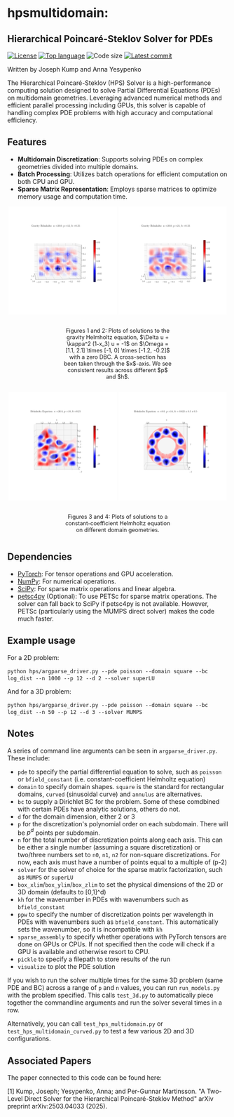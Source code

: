 # hpsmultidomain:
## Hierarchical Poincaré-Steklov Solver for PDEs

[![License](https://img.shields.io/github/license/hpslib/hpsmultidomain)](./LICENSE.md)
[![Top language](https://img.shields.io/github/languages/top/hpslib/hpsmultidomain)](https://www.python.org)
![Code size](https://img.shields.io/github/languages/code-size/hpslib/hpsmultidomain)
[![Latest commit](https://img.shields.io/github/last-commit/hpslib/hpsmultidomain)](https://github.com/annayesy/slabLU/commits/master)

Written by Joseph Kump and Anna Yesypenko

The Hierarchical Poincaré-Steklov (HPS) Solver is a high-performance computing solution designed to solve Partial Differential Equations (PDEs) on multidomain geometries. Leveraging advanced numerical methods and efficient parallel processing including GPUs, this solver is capable of handling complex PDE problems with high accuracy and computational efficiency.

## Features

- **Multidomain Discretization**: Supports solving PDEs on complex geometries divided into multiple domains.
- **Batch Processing**: Utilizes batch operations for efficient computation on both CPU and GPU.
- **Sparse Matrix Representation**: Employs sparse matrices to optimize memory usage and computation time.

<p align="center">
    <img src="https://github.com/hpslib/hpsmultidomain/blob/main/figures/gravity_helmholtz_low_res.png" width="49%"/> <img src="https://github.com/hpslib/hpsmultidomain/blob/main/figures/gravity_helmholtz_high_res.png" width="49%" /> 
</p>

<div style="display: flex; justify-content: center;">
    <p style="width: 50%; text-align: center; font-size: 90%;">
        Figures 1 and 2: Plots of solutions to the gravity Helmholtz equation, $\Delta u  + \kappa^2 (1-x_3) u = -1$ on $\Omega = [1.1, 2.1] \times [-1, 0] \times [-1.2, -0.2]$ with a zero DBC. A cross-section has been taken through the $x$-axis. We see consistent results across different $p$ and $h$.
    </p>
</div>

<p align="center">
    <img src="https://github.com/hpslib/hpsmultidomain/blob/main/figures/picture_sinusoidal_curve.png" width="49%"/> <img src="https://github.com/hpslib/hpsmultidomain/blob/main/figures/picture_annulus.png" width="49%" /> 
</p>

<div style="display: flex; justify-content: center;">
    <p style="width: 50%; text-align: center; font-size: 90%;">
        Figures 3 and 4: Plots of solutions to a constant-coefficient Helmholtz equation on different domain geometries.
    </p>
</div>

## Dependencies

- [PyTorch](https://pytorch.org/): For tensor operations and GPU acceleration.
- [NumPy](https://numpy.org/): For numerical operations.
- [SciPy](https://scipy.org/): For sparse matrix operations and linear algebra.
- [petsc4py](https://petsc.org/release/petsc4py/) (Optional): To use PETSc for sparse matrix operations. The solver can fall back to SciPy if petsc4py is not available. However, PETSc (particularly using the MUMPS direct solver) makes the code much faster.

## Example usage
For a 2D problem:
```
python hps/argparse_driver.py --pde poisson --domain square --bc log_dist --n 1000 --p 12 --d 2 --solver superLU
```
And for a 3D problem:
```
python hps/argparse_driver.py --pde poisson --domain square --bc log_dist --n 50 --p 12 --d 3 --solver MUMPS
```

## Notes
A series of command line arguments can be seen in `argparse_driver.py`. These include:
- `pde` to specify the partial differential equation to solve, such as `poisson` or `bfield_constant` (i.e. constant-coefficient Helmholtz equation)
- `domain` to specify domain shapes. `square` is the standard for rectangular domains, `curved` (sinusoidal curve) and `annulus` are alternatives.
- `bc` to supply a Dirichlet BC for the problem. Some of these comdbined with certain PDEs have analytic solutions, others do not.
- `d` for the domain dimension, either 2 or 3
- `p` for the discretization's polynomial order on each subdomain. There will be $p^d$ points per subdomain.
- `n` for the total number of discretization points along each axis. This can be either a single number (assuming a square discretization) or two/three numbers set to `n0`, `n1`, `n2` for non-square discretizations. For now, each axis must have a number of points equal to a multiple of (p-2)
- `solver` for the solver of choice for the sparse matrix factorization, such as `MUMPS` or `superLU`
- `box_xlim`/`box_ylim`/`box_zlim` to set the physical dimensions of the 2D or 3D domain (defaults to [0,1]^d)
- `kh` for the wavenumber in PDEs with wavenumbers such as `bfield_constant`
- `ppw` to specify the number of discretization points per wavelength in PDEs with wavenumbers such as `bfield_constant`. This automatically sets the wavenumber, so it is incompatible with `kh`
- `sparse_assembly` to specify whether operations with PyTorch tensors are done on GPUs or CPUs. If not specified then the code will check if a GPU is available and otherwise resort to CPU.
- `pickle` to specify a filepath to store results of the run
- `visualize` to plot the PDE solution

If you wish to run the solver multiple times for the same 3D problem (same PDE and BC) across a range of `p` and `n` values, you can run `run_models.py` with the problem specified. This calls `test_3d.py` to automatically piece together the commandline arguments and run the solver several times in a row.

Alternatively, you can call `test_hps_multidomain.py` or `test_hps_multidomain_curved.py` to test a few various 2D and 3D configurations.

## Associated Papers

The paper connected to this code can be found here:

[1] Kump, Joseph; Yesypenko, Anna; and Per-Gunnar Martinsson. "A Two-Level Direct Solver for the Hierarchical Poincaré-Steklov Method" arXiv preprint arXiv:2503.04033 (2025).

